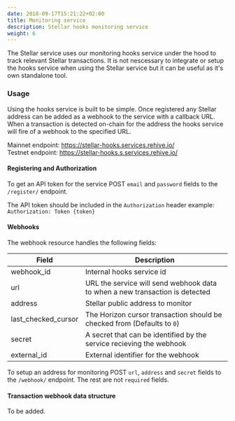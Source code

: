 ```yaml
---
date: 2018-09-17T15:21:22+02:00
title: Monitoring service
description: Stellar hooks monitoring service
weight: 6
---
```


The Stellar service uses our monitoring hooks service under the hood to track relevant Stellar transactions. It is not nescessary to integrate or setup the hooks service when using the Stellar service but it can be useful as it's own standalone tool.

### Usage

Using the hooks service is built to be simple. Once registered any Stellar address can be added as a webhook to the service with a callback URL. When a transaction is detected on-chain for the address the hooks service will fire of a webhook to the specified URL.

Mainnet endpoint: https://stellar-hooks.services.rehive.io/  
Testnet endpoint: https://stellar-hooks.s.services.rehive.io/

#### Registering and Authorization

To get an API token for the service POST `email` and `password` fields to the `/register/` endpoint.

The API token should be included in the `Authorization` header example: `Authorization: Token {token}`

#### Webhooks

The webhook resource handles the following fields:

Field | Description
--- | ---
webhook_id | Internal hooks service id
url | URL the service will send webhook data to when a new transaction is detected
address | Stellar public address to monitor
last_checked_cursor | The Horizon cursor transaction should be checked from (Defaults to `0`)
secret | A secret that can be identified by the service recieving the webhook
external_id | External identifier for the webhook

To setup an address for monitoring POST `url`, `address` and `secret` fields to the `/webhook/` endpoint. The rest are not `required` fields.

#### Transaction webhook data structure

To be added.

